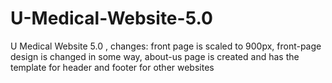 # U-Medical-Website-5.0
U Medical Website 5.0 , changes: front page is scaled to 900px, front-page design is changed in some way, about-us page is created and has the template for header and footer for other websites
